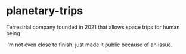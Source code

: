 # planetary-trips
Terrestrial company founded in 2021 that allows space trips for human being

i'm not even close to finish. just made it public because of an issue.
